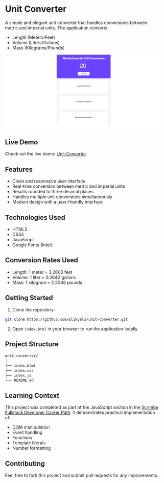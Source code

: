 # Unit Converter

A simple and elegant unit converter that handles conversions between metric and imperial units. The application converts:
- Length (Meters/Feet)
- Volume (Liters/Gallons)
- Mass (Kilograms/Pounds)

![Unit Converter Screenshot](unit_converter.png)

## Live Demo

Check out the live demo: [Unit Converter](https://unit-converter-kain.netlify.app/)

## Features

- Clean and responsive user interface
- Real-time conversion between metric and imperial units
- Results rounded to three decimal places
- Handles multiple unit conversions simultaneously
- Modern design with a user-friendly interface

## Technologies Used

- HTML5
- CSS3
- JavaScript
- Google Fonts (Inter)

## Conversion Rates Used

- Length: 1 meter = 3.2803 feet
- Volume: 1 liter = 0.2642 gallons
- Mass: 1 kilogram = 2.2046 pounds

## Getting Started

1. Clone the repository:
```bash
git clone https://github.com/Elikyals/unit-converter.git
```

2. Open `index.html` in your browser to run the application locally.

## Project Structure

```
unit-converter/
│
├── index.html
├── index.css
├── index.js
└── README.md
```

## Learning Context

This project was completed as part of the JavaScript section in the [Scrimba Fullstack Developer Career Path](https://scrimba.com/fullstack-path-c0fullstack). It demonstrates practical implementation of:

- DOM manipulation
- Event handling
- Functions
- Template literals
- Number formatting

## Contributing

Feel free to fork this project and submit pull requests for any improvements.
